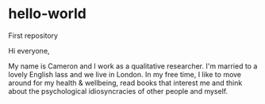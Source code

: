 # hello-world
First repository

Hi everyone,

My name is Cameron and I work as a qualitative researcher. 
I'm married to a lovely English lass and we live in London. 
In my free time, I like to move around for my health & wellbeing, read books that interest me and think about the psychological idiosyncracies of other people and myself.
